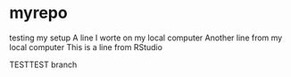 # myrepo
testing my setup
A line I worte on my local computer
Another line from my local computer
This is a line from RStudio

TESTTEST branch
